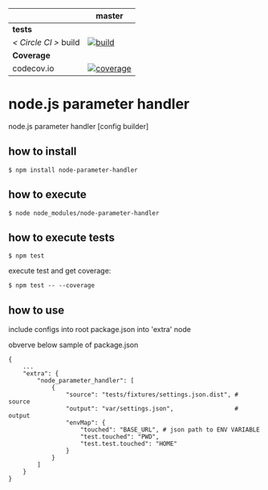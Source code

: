 [circle.ci-master-badge]: https://circleci.com/gh/explore-node-js/node.js-parameter-handler/tree/master.svg?style=svg
[circle.ci-master-link]: https://circleci.com/gh/explore-node-js/node.js-parameter-handler/tree/master
[codecov.io-master-badge]: https://codecov.io/gh/explore-node-js/node.js-parameter-handler/branch/master/graph/badge.svg
[codecov.io-master-link]: https://codecov.io/gh/explore-node-js/node.js-parameter-handler

|                         | master                            
|---                      |---
| __tests__               |
| _< Circle CI >_ build   | [![build][circle.ci-master-badge]][circle.ci-master-link]
| __Coverage__            |
| codecov.io              | [![coverage][codecov.io-master-badge]][codecov.io-master-link]

# node.js parameter handler
node.js parameter handler [config builder]

## how to install
```
$ npm install node-parameter-handler
```
## how to execute
```
$ node node_modules/node-parameter-handler
```
## how to execute tests
```
$ npm test
```
execute test and get coverage:
```
$ npm test -- --coverage
```

## how to use
include configs into root package.json into 'extra' node

obverve below sample of package.json

```
{
    ...
    "extra": {
        "node_parameter_handler": [
            {
                "source": "tests/fixtures/settings.json.dist", # source 
                "output": "var/settings.json",                 # output
                "envMap": {
                    "touched": "BASE_URL", # json path to ENV VARIABLE
                    "test.touched": "PWD",
                    "test.test.touched": "HOME"
                }
            }
        ]
    }
}
```
